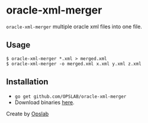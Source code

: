 # oracle-xml-merger

`oracle-xml-merger` multiple oracle xml files into one file.


## Usage

```
$ oracle-xml-merger *.xml > merged.xml
$ oracle-xml-merger -o merged.xml x.xml y.xml z.xml
```

## Installation

* `go get github.com/OPSLAB/oracle-xml-merger`
* Download binaries [here](https://github.com/OPSLAB/oracle-xml-merger/releases).



Create by [Opslab](http://opslab.space)
